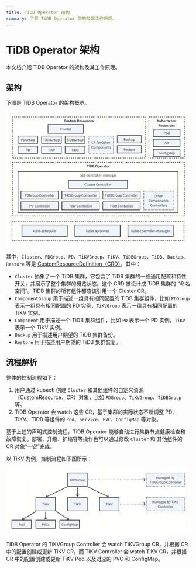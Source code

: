 ```yaml
---
title: TiDB Operator 架构
summary: 了解 TiDB Operator 架构及其工作原理。
---
```


# TiDB Operator 架构

本文档介绍 TiDB Operator 的架构及其工作原理。

## 架构

下图是 TiDB Operator 的架构概览。

![TiDB Operator Architecture](/media/tidb-operator-architecture.png)

其中，`Cluster`、`PDGroup`、`PD`、`TiKVGroup`、`TiKV`、`TiDBGroup`、`TiDB`、`Backup`、`Restore` 等是 [CustomResourceDefinition（CRD）](https://kubernetes.io/zh-cn/docs/concepts/extend-kubernetes/api-extension/custom-resources/)，其中：

- `Cluster` 抽象了一个 TiDB 集群，它包含了 TiDB 集群的一些通用配置和特性开关，并展示了整个集群的概览状态。这个 CRD 被设计成 TiDB 集群的 “命名空间”。TiDB 集群的所有组件都应该引用一个 Cluster CR。
- `ComponentGroup` 用于描述一组具有相同配置的 TiDB 集群组件，比如 `PDGroup` 表示一组具有相同配置的 PD 实例，`TiKVGroup` 表示一组具有相同配置的 TiKV 实例。
- `Component` 用于描述一个 TiDB 集群组件，比如 `PD` 表示一个 PD 实例，`TiKV` 表示一个 TiKV 实例。
- `Backup` 用于描述用户期望的 TiDB 集群备份。
- `Restore` 用于描述用户期望的 TiDB 集群恢复。

## 流程解析

整体的控制流程如下：

1. 用户通过 kubectl 创建 `Cluster` 和其他组件的自定义资源（CustomResource，CR）对象，比如 `PDGroup`、`TiKVGroup`、`TiDBGroup` 等。
2. TiDB Operator 会 watch 这些 CR，基于集群的实际状态不断调整 PD、TiKV、TiDB 等组件的 `Pod`、`Service`、`PVC`、`ConfigMap` 等对象。

基于上述的声明式控制流程，TiDB Operator 能够自动进行集群节点健康检查和故障恢复。部署、升级、扩缩容等操作也可以通过修改 `Cluster` 和 其他组件的 CR 对象“一键”完成。

以 TiKV 为例，控制流程如下图所示：

![TiDB Operator Control Flow](/media/tidb-operator-control-flow.png)

TiDB Operator 的 TiKVGroup Controller 会 watch TiKVGroup CR，并根据 CR 中的配置创建或更新 TiKV CR。而 TiKV Controller 会 watch TiKV CR，并根据 CR 中的配置创建或更新 TiKV Pod 以及对应的 PVC 和 ConfigMap。